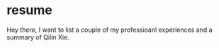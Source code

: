 # resume

Hey there, 
I want to list a couple of my professioanl experiences and a summary of Qilin Xie. 
